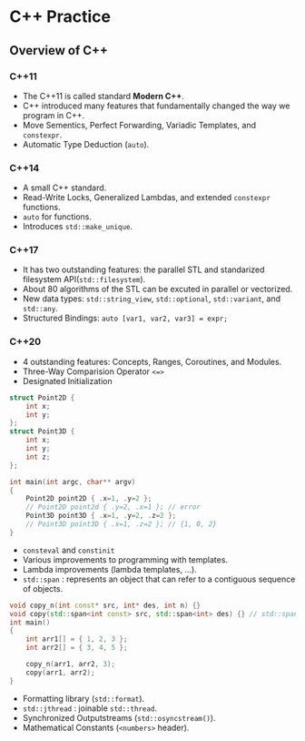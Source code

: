 # C++ Practice

## Overview of C++

### C++11

- The C++11 is called standard **Modern C++**.
- C++ introduced many features that fundamentally changed the way we program in C++.
- Move Sementics, Perfect Forwarding, Variadic Templates, and `constexpr`.
- Automatic Type Deduction (`auto`).

### C++14

- A small C++ standard.
- Read-Write Locks, Generalized Lambdas, and extended `constexpr` functions.
- `auto` for functions.
- Introduces `std::make_unique`.

### C++17

- It has two outstanding features: the parallel STL and standarized filesystem API(`std::filesystem`).
- About 80 algorithms of the STL can be excuted in parallel or vectorized.
- New data types: `std::string_view`, `std::optional`, `std::variant`, and `std::any`.
- Structured Bindings: `auto [var1, var2, var3] = expr;`

### C++20

- 4 outstanding features: Concepts, Ranges, Coroutines, and Modules.
- Three-Way Comparision Operator `<=>`
- Designated Initialization

```c++
struct Point2D {
    int x;
    int y;
};
struct Point3D {
    int x;
    int y;
    int z;
};

int main(int argc, char** argv)
{
    Point2D point2D { .x=1, .y=2 };
    // Point2D point2d { .y=2, .x=1 }; // error
    Point3D point3D { .x=1, .y=2, .z=2 };
    // Point3D point3D { .x=1, .z=2 }; // {1, 0, 2}
}
```

- `consteval` and `constinit`
- Various improvements to programming with templates.
- Lambda improvements (lambda templates, ...).
- `std::span` : represents an object that can refer to a contiguous sequence of objects.

```c++
void copy_n(int const* src, int* des, int n) {}
void copy(std::span<int const> src, std::span<int> des) {} // std::span automatically deduces the size of an array, a std::array, or a std::vector.
int main()
{
    int arr1[] = { 1, 2, 3 };
    int arr2[] = { 3, 4, 5 };

    copy_n(arr1, arr2, 3);
    copy(arr1, arr2);
}
```

- Formatting library (`std::format`).
- `std::jthread` : joinable `std::thread`.
- Synchronized Outputstreams (`std::osyncstream()`).
- Mathematical Constants (`<numbers>` header).